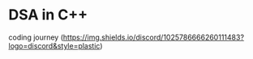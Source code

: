 # DSA in C++
coding journey
(https://img.shields.io/discord/1025786666260111483?logo=discord&style=plastic)
